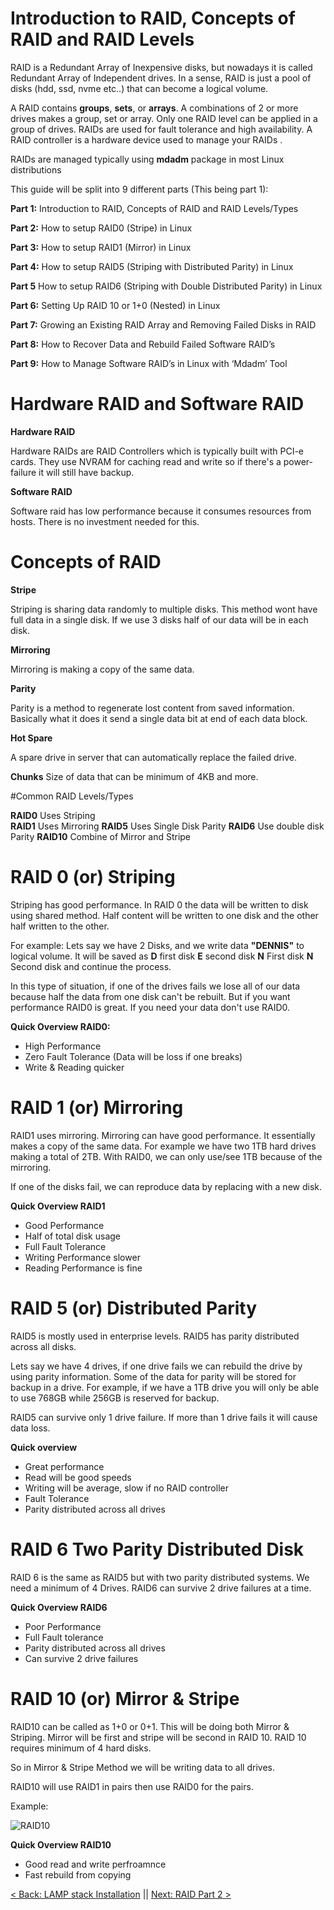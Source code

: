 # Introduction to RAID, Concepts of RAID and RAID Levels

RAID is a Redundant Array of Inexpensive disks, but nowadays it is called Redundant Array of Independent drives. In a sense, RAID is just a pool of disks (hdd, ssd, nvme etc..) that can become a logical volume.

A RAID contains **groups**, **sets**, or **arrays**. A combinations of 2 or more drives makes a group, set or array.
Only one RAID level can be applied in a group of drives. RAIDs are used for fault tolerance and high availability. A RAID controller is a hardware device used to manage your RAIDs .

RAIDs are managed typically using **mdadm** package in most Linux distributions

This guide will be split into 9 different parts (This being part 1):

**Part 1:** Introduction to RAID, Concepts of RAID and RAID Levels/Types

**Part 2:** How to setup RAID0 (Stripe) in Linux

**Part 3:** How to setup RAID1 (Mirror) in Linux

**Part 4:** How to setup RAID5 (Striping with Distributed Parity) in Linux

**Part 5** How to setup RAID6 (Striping with Double Distributed Parity) in Linux

**Part 6:** Setting Up RAID 10 or 1+0 (Nested) in Linux

**Part 7:** Growing an Existing RAID Array and Removing Failed Disks in RAID

**Part 8:** How to Recover Data and Rebuild Failed Software RAID’s

**Part 9:** How to Manage Software RAID’s in Linux with ‘Mdadm’ Tool

# Hardware RAID and Software RAID

**Hardware RAID**

Hardware RAIDs are RAID Controllers which is typically built with PCI-e cards. They use NVRAM for caching read and write so if there's a power-failure it will still have backup.

**Software RAID**

Software raid has low performance because it consumes resources from hosts. There is no investment needed for this.


# Concepts of RAID

**Stripe**

Striping is sharing data randomly to multiple disks. This method wont have full data in a single disk. If we use 3 disks half of our data will be in each disk.  

**Mirroring**

Mirroring is making a copy of the same data.

**Parity**

Parity is a method to regenerate lost content from saved information. Basically what it does it send a single data bit at end of each data block.

**Hot Spare**

A spare drive in server that can automatically replace the failed drive.

**Chunks**
Size of data that can be minimum of 4KB and more.


#Common RAID Levels/Types

**RAID0**  Uses Striping  
**RAID1** Uses Mirroring
**RAID5** Uses Single Disk Parity
**RAID6** Use double disk Parity
**RAID10** Combine of Mirror and Stripe



# RAID 0 (or) Striping

Striping has good performance. In RAID 0 the data will be written to disk using shared method. Half content will be written to one disk and the other half written to the other.

For example:
Lets say we have 2 Disks, and we write data **"DENNIS"** to logical volume. It will be saved as **D** first disk **E** second disk **N** First disk **N** Second disk and continue the process.

In this type of situation, if one of the drives fails we lose all of our data because half the data from one disk can't be rebuilt. But if you want performance RAID0 is great. If you need your data don't use RAID0.

**Quick Overview RAID0:**

- High Performance
- Zero Fault Tolerance (Data will be loss if one breaks)
- Write & Reading quicker

# RAID 1 (or) Mirroring

RAID1 uses mirroring. Mirroring can have good performance. It essentially makes a copy of the same data. For example we have two 1TB hard drives making a total of 2TB. With RAID0, we can only use/see 1TB because of the mirroring.

If one of the disks fail, we can reproduce data by replacing with a new disk.

**Quick Overview RAID1**
- Good Performance
- Half of total disk usage
- Full Fault Tolerance
- Writing Performance slower
- Reading Performance is fine


# RAID 5 (or) Distributed Parity

RAID5 is mostly used in enterprise levels. RAID5 has parity distributed across all disks.

Lets say we have 4 drives, if one drive fails we can rebuild the drive by using parity information. Some of the data for parity will be stored for backup in a drive. For example, if we have a 1TB drive you will only be able to use 768GB while 256GB is reserved for backup.

RAID5 can survive only 1 drive failure. If more than 1 drive fails it will cause data loss.

**Quick overview**

- Great performance
- Read will be good speeds
- Writing will be average, slow if no RAID controller  
- Fault Tolerance
- Parity distributed across all drives


# RAID 6 Two Parity Distributed Disk

 RAID 6 is the same as RAID5 but with two parity distributed systems. We need a minimum of 4 Drives.
 RAID6 can survive 2 drive failures at a time.


**Quick Overview RAID6**

- Poor Performance
- Full Fault tolerance
- Parity distributed across all drives
- Can survive 2 drive failures





# RAID 10 (or) Mirror & Stripe

RAID10 can be called as 1+0 or 0+1. This will be doing both Mirror & Striping. Mirror will be first and stripe will be second in RAID 10.  RAID 10 requires minimum of 4 hard disks.

So in Mirror & Stripe Method we will be writing data to all drives.

RAID10 will use RAID1 in pairs then use RAID0 for the pairs.

Example:

![RAID10](https://github.com/sxcdennis/Linux-Guides/blob/master/images/RAID10.png?raw=true)

**Quick Overview RAID10**

- Good read and write perfroamnce
- Fast rebuild from copying



[< Back: LAMP stack Installation](https://github.com/sxcdennis/Linux-Guides/blob/master/LAMP%20stack%20Installation.md "LAMP stack Installation") || [Next: RAID Part 2 >](https://github.com/sxcdennis/Linux-Guides/blob/master/Raid%20Part2.md "RAID Part 2")
